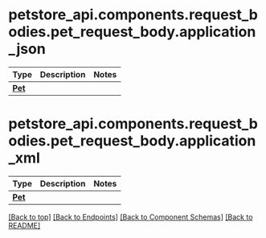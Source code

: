 # <a id="petstore_api.components.request_bodies.pet_request_body.application_json" >petstore_api.components.request_bodies.pet_request_body.application_json</a>
Type | Description  | Notes
------------- | ------------- | -------------
[**Pet**](../../components/schema/pet.Pet.md) |  | 

# <a id="petstore_api.components.request_bodies.pet_request_body.application_xml" >petstore_api.components.request_bodies.pet_request_body.application_xml</a>
Type | Description  | Notes
------------- | ------------- | -------------
[**Pet**](../../components/schema/pet.Pet.md) |  | 


[[Back to top]](#top) [[Back to Endpoints]](../../../README.md#Endpoints) [[Back to Component Schemas]](../../../README.md#Component-Schemas) [[Back to README]](../../../README.md)

